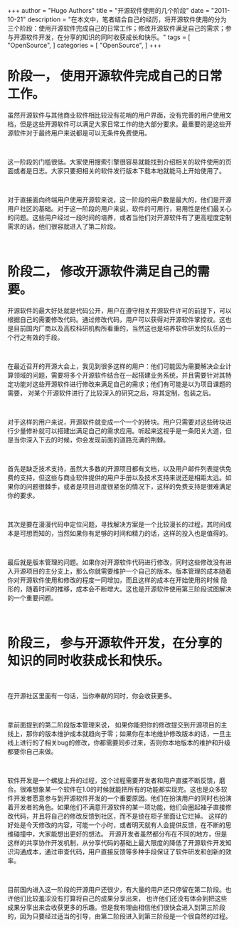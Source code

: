 +++
author = "Hugo Authors"
title = "开源软件使用的几个阶段"
date = "2011-10-21"
description = "在本文中，笔者结合自己的经历，将开源软件使用的分为三个阶段：使用开源软件完成自己的日常工作；修改开源软件满足自己的需求；参与开源软件开发，在分享的知识的同时收获成长和快乐。"
tags = [
    "OpenSource",
]
categories = [
    "OpenSource",
]
+++

# 阶段一， 使用开源软件完成自己的日常工作。

虽然开源软件与其他商业软件相比较没有花哨的用户界面，没有完善的用户使用文档，但是这些开源软件可以满足大家日常工作的绝大部分要求。最重要的是这些开源软件对于最终用户来说都是可以无条件免费使用。

 

这一阶段的门槛很低。大家使用搜索引擎很容易就能找到介绍相关的软件使用的页面或者是日志。大家只要把相关的软件发行版本下载本地就能马上开始使用了。

 

对于直接面向终端用户使用开源软来说，这一阶段的用户数是最大的，他们是开源用户社区的基础。对于这一阶段的用户来说，软件的可用行，易用性是他们最关心的问题。这些用户经过一段时间的培养，或者当他们对开源软件有了更高程度定制需求的话，他们很容就进入了第二阶段。

 

# 阶段二， 修改开源软件满足自己的需要。

开源软件的最大好处就是代码公开，用户在遵守相关开源软件许可的前提下，可以根据自己的需要修改代码。通过修改代码，用户可以获得对开源软件掌控权。这也是目前国内厂商以及高校科研机构所看重的，当然这也是培养软件研发的队伍的一个行之有效的手段。

 

在最近召开的开源大会上，我见到很多这样的用户：他们可能因为需要解决企业计算领域的问题，需要将多个开源软件结合在一起搭建业务系统，并且需要针对其特定功能对这些开源软件进行修改来满足自己的需求；他们有可能是以为项目课题的需要， 对某个开源软件进行了比较深入的研究之后，将其定制，包装之后。

 

对于这样的用户来说，开源软件就变成一个一个的砖块。用户只需要对这些砖块进行少量修补就可以搭建出满足自己的需求应用。听起来这视乎是一条阳关大道，但是当你深入下去的时候，你会发现前面的道路充满的荆棘。 

 

首先是缺乏技术支持，虽然大多数的开源项目都有文档，以及用户邮件列表提供免费的支持，但这些与商业软件提供的用户手册以及技术支持来说还是相距太远。如果你的问题很棘手，或者是项目进度很紧张的情况下，这样的免费支持是很难满足你的要求。

 

其次是要在漫漫代码中定位问题，寻找解决方案是一个比较漫长的过程，其时间成本是可想而知的，当然如果你有足够的时间和精力的话，这样的投入也是值得的。

 

最后就是版本管理的问题。如果你对开源软件代码进行修改，同时这些修改没有进入开源项目的主分支上，那么你就需要维护一个自己的版本。版本管理的成本随着你对开源软件使用和修改的程度一同增加，而且这样的成本在开始使用的时候 隐形的，随着时间的推移，成本会不断增大。这也是开源软件使用第三阶段试图解决的一个重要问题。

 

# 阶段三， 参与开源软件开发，在分享的知识的同时收获成长和快乐。

 

在开源社区里面有一句话，当你奉献的同时，你会收获更多。

 

拿前面提到的第二阶段版本管理来说， 如果你能把你的修改提交到开源项目的主线上，那你的版本维护成本就趋向于零；如果你在本地维护修改版本的话，一旦主线上进行的了相关bug的修改，你都需要同步过来，否则你本地版本的维护和升级都要你自己来做。

 

软件开发是一个螺旋上升的过程，这个过程需要开发者和用户直接不断反馈，磨合。很难想象某一个软件在1.0的时候就能把所有的功能都实现完。这也是众多软件开发者愿意参与到开源软件开发的一个重要原因。他们在扮演用户的同时也扮演着开发者的角色。如果他们不满意开源软件的某一项功能，他们会圈起袖子直接修改代码，并且将自己的修改反馈到社区，而不是锁在柜子里面让它烂掉。 这样的好处是今天修改的内容，可能一个小时，或者明天就有人会提供反馈，在不断的思维碰撞中，大家能想出更好的想法。 开源开发者虽然都分布在不同的地方，但是这样的共享协作开发机制，从分享代码的基础上最大限度的降低了开源软件开发知识沟通成本，通过审查代码，用户直接反馈等多种手段保证了软件研发和创新的效率。

 

目前国内进入这一阶段的开源用户还很少，有大量的用户还只停留在第二阶段。也许他们比较羞涩没有打算将自己的成果分享出来， 也许他们还没有体会到把这些成果分享出来会收获更多的乐趣。但是我有理由相信他们很快会进入到第三阶段的，因为只要经过适当的引导，由第二阶段进入到第三阶段是一个很自然的过程。
